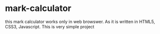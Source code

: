# mark-calculator
this mark calculator works only in web browswer. As it is written in HTML5, CSS3, Javascript. This is very simple project
